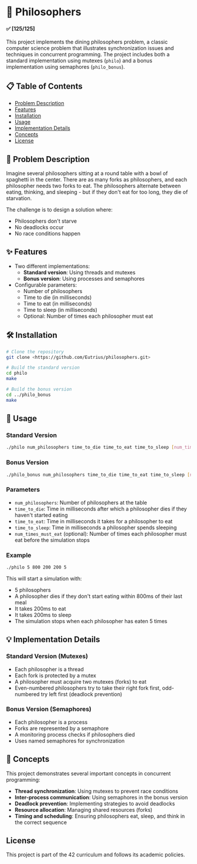 # 🍝 Philosophers

#### ✅ [125/125]

This project implements the dining philosophers problem, a classic computer science problem that illustrates synchronization issues and techniques in concurrent programming. The project includes both a standard implementation using mutexes (`philo`) and a bonus implementation using semaphores (`philo_bonus`).

## 📋 Table of Contents

- [Problem Description](#problem-description)
- [Features](#features)
- [Installation](#installation)
- [Usage](#usage)
- [Implementation Details](#implementation-details)
- [Concepts](#concepts)
- [License](#license)

## 🤔 Problem Description

Imagine several philosophers sitting at a round table with a bowl of spaghetti in the center. There are as many forks as philosophers, and each philosopher needs two forks to eat. The philosophers alternate between eating, thinking, and sleeping - but if they don't eat for too long, they die of starvation.

The challenge is to design a solution where:

- Philosophers don't starve
- No deadlocks occur
- No race conditions happen

## ✨ Features

- Two different implementations:
  - **Standard version**: Using threads and mutexes
  - **Bonus version**: Using processes and semaphores
- Configurable parameters:
  - Number of philosophers
  - Time to die (in milliseconds)
  - Time to eat (in milliseconds)
  - Time to sleep (in milliseconds)
  - Optional: Number of times each philosopher must eat

## 🛠️ Installation

```bash
# Clone the repository
git clone <https://github.com/Eutrius/philosophers.git>

# Build the standard version
cd philo
make

# Build the bonus version
cd ../philo_bonus
make
```

## 🚀 Usage

### Standard Version

```bash
./philo num_philosophers time_to_die time_to_eat time_to_sleep [num_times_must_eat]
```

### Bonus Version

```bash
./philo_bonus num_philosophers time_to_die time_to_eat time_to_sleep [num_times_must_eat]
```

### Parameters

- `num_philosophers`: Number of philosophers at the table
- `time_to_die`: Time in milliseconds after which a philosopher dies if they haven't started eating
- `time_to_eat`: Time in milliseconds it takes for a philosopher to eat
- `time_to_sleep`: Time in milliseconds a philosopher spends sleeping
- `num_times_must_eat` (optional): Number of times each philosopher must eat before the simulation stops

### Example

```bash
./philo 5 800 200 200 5
```

This will start a simulation with:

- 5 philosophers
- A philosopher dies if they don't start eating within 800ms of their last meal
- It takes 200ms to eat
- It takes 200ms to sleep
- The simulation stops when each philosopher has eaten 5 times

## 💡 Implementation Details

### Standard Version (Mutexes)

- Each philosopher is a thread
- Each fork is protected by a mutex
- A philosopher must acquire two mutexes (forks) to eat
- Even-numbered philosophers try to take their right fork first, odd-numbered try left first (deadlock prevention)

### Bonus Version (Semaphores)

- Each philosopher is a process
- Forks are represented by a semaphore
- A monitoring process checks if philosophers died
- Uses named semaphores for synchronization

## 🧠 Concepts

This project demonstrates several important concepts in concurrent programming:

- **Thread synchronization**: Using mutexes to prevent race conditions
- **Inter-process communication**: Using semaphores in the bonus version
- **Deadlock prevention**: Implementing strategies to avoid deadlocks
- **Resource allocation**: Managing shared resources (forks)
- **Timing and scheduling**: Ensuring philosophers eat, sleep, and think in the correct sequence

## License

This project is part of the 42 curriculum and follows its academic policies.
